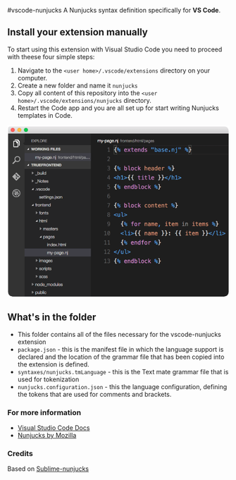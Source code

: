 #vscode-nunjucks
A Nunjucks syntax definition specifically for **VS Code**.

## Install your extension manually
To start using this extension with Visual Studio Code you need to proceed with theese four simple steps:

1. Navigate to the `<user home>/.vscode/extensions` directory on your computer.
2. Create a new folder and name it `nunjucks`
3. Copy all content of this repository into the `<user home>/.vscode/extensions/nunjucks` directory.
4. Restart the Code app and you are all set up for start writing Nunjucks templates in Code.

![Nunjucks example i Code](images/vscode-nunjucks.png)

## What's in the folder
* This folder contains all of the files necessary for the vscode-nunjucks extension
* `package.json` - this is the manifest file in which the language support is declared and the location of the grammar file that has been copied into the extension is defined.
* `syntaxes/nunjucks.tmLanguage` - this is the Text mate grammar file that is used for tokenization
* `nunjucks.configuration.json` - this the language configuration, defining the tokens that are used for comments and brackets.

### For more information
* [Visual Studio Code Docs](https://code.visualstudio.com/docs)
* [Nunjucks by Mozilla](https://mozilla.github.io/nunjucks/)

### Credits
Based on [Sublime-nunjucks](https://github.com/mogga/sublime-nunjucks)